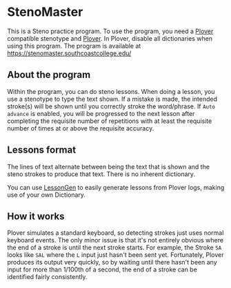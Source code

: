# StenoMaster

This is a Steno practice program. To use the program, you need a [Plover](https://www.openstenoproject.org/plover/) compatible stenotype and [Plover](https://www.openstenoproject.org/plover/). In Plover, disable all dictionaries when using this program. The program is available at <https://stenomaster.southcoastcollege.edu/>

## About the program

Within the program, you can do steno lessons. When doing a lesson, you use a stenotype to type the text shown. If a mistake is made, the intended stroke(s) will be shown until you correctly stroke the word/phrase. If `Auto advance` is enabled, you will be progressed to the next lesson after completing the requisite number of repetitions with at least the requisite number of times at or above the requisite accuracy.

## Lessons format

The lines of text alternate between being the text that is shown and the steno strokes to produce that text. There is no inherent dictionary.

You can use [LessonGen](https://github.com/EFHIII/LessonGen) to easily generate lessons from Plover logs, making use of your own Dictionary.

## How it works

Plover simulates a standard keyboard, so detecting strokes just uses normal keyboard events. The only minor issue is that it's not entirely obvious where the end of a stroke is until the next stroke starts. For example, the Stroke `SA` looks like `SAL` where the `L` input just hasn't been sent yet. Fortunately, Plover produces its output very quickly, so by waiting until there hasn't been any input for more than 1/100th of a second, the end of a stroke can be identified fairly consistently.
